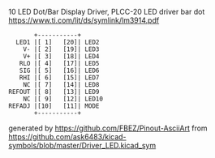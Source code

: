 10 LED Dot/Bar Display Driver, PLCC-20
LED driver bar dot
https://www.ti.com/lit/ds/symlink/lm3914.pdf


	       +-----------+
	  LED1 |[ 1]   [20]| LED2
	    V- |[ 2]   [19]| LED3
	    V+ |[ 3]   [18]| LED4
	   RLO |[ 4]   [17]| LED5
	   SIG |[ 5]   [16]| LED6
	   RHI |[ 6]   [15]| LED7
	    NC |[ 7]   [14]| LED8
	REFOUT |[ 8]   [13]| LED9
	    NC |[ 9]   [12]| LED10
	REFADJ |[10]   [11]| MODE
	       +-----------+


generated by https://github.com/FBEZ/Pinout-AsciiArt from https://github.com/ask6483/kicad-symbols/blob/master/Driver_LED.kicad_sym